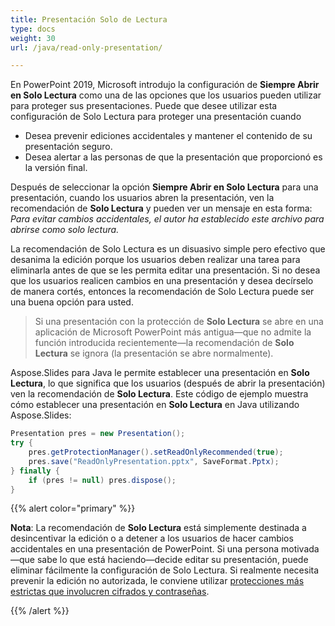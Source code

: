 ```yaml
---
title: Presentación Solo de Lectura
type: docs
weight: 30
url: /java/read-only-presentation/

---
```


En PowerPoint 2019, Microsoft introdujo la configuración de **Siempre Abrir en Solo Lectura** como una de las opciones que los usuarios pueden utilizar para proteger sus presentaciones. Puede que desee utilizar esta configuración de Solo Lectura para proteger una presentación cuando

- Desea prevenir ediciones accidentales y mantener el contenido de su presentación seguro.
- Desea alertar a las personas de que la presentación que proporcionó es la versión final.

Después de seleccionar la opción **Siempre Abrir en Solo Lectura** para una presentación, cuando los usuarios abren la presentación, ven la recomendación de **Solo Lectura** y pueden ver un mensaje en esta forma: *Para evitar cambios accidentales, el autor ha establecido este archivo para abrirse como solo lectura.*

La recomendación de Solo Lectura es un disuasivo simple pero efectivo que desanima la edición porque los usuarios deben realizar una tarea para eliminarla antes de que se les permita editar una presentación. Si no desea que los usuarios realicen cambios en una presentación y desea decírselo de manera cortés, entonces la recomendación de Solo Lectura puede ser una buena opción para usted.

> Si una presentación con la protección de **Solo Lectura** se abre en una aplicación de Microsoft PowerPoint más antigua—que no admite la función introducida recientemente—la recomendación de **Solo Lectura** se ignora (la presentación se abre normalmente).

Aspose.Slides para Java le permite establecer una presentación en **Solo Lectura**, lo que significa que los usuarios (después de abrir la presentación) ven la recomendación de **Solo Lectura**. Este código de ejemplo muestra cómo establecer una presentación en **Solo Lectura** en Java utilizando Aspose.Slides:

```java
Presentation pres = new Presentation();
try {
    pres.getProtectionManager().setReadOnlyRecommended(true);
    pres.save("ReadOnlyPresentation.pptx", SaveFormat.Pptx);
} finally {
    if (pres != null) pres.dispose();
}
```

{{% alert color="primary" %}} 

**Nota**: La recomendación de **Solo Lectura** está simplemente destinada a desincentivar la edición o a detener a los usuarios de hacer cambios accidentales en una presentación de PowerPoint. Si una persona motivada—que sabe lo que está haciendo—decide editar su presentación, puede eliminar fácilmente la configuración de Solo Lectura. Si realmente necesita prevenir la edición no autorizada, le conviene utilizar [protecciones más estrictas que involucren cifrados y contraseñas](https://docs.aspose.com/slides/java/password-protected-presentation/). 

{{% /alert %}}